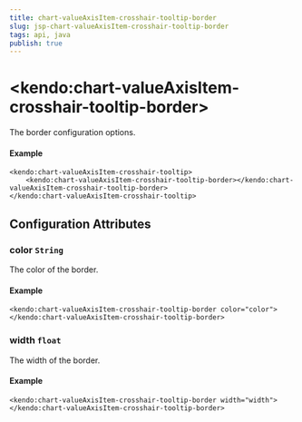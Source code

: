 ```yaml
---
title: chart-valueAxisItem-crosshair-tooltip-border
slug: jsp-chart-valueAxisItem-crosshair-tooltip-border
tags: api, java
publish: true
---
```


# \<kendo:chart-valueAxisItem-crosshair-tooltip-border\>

The border configuration options.

#### Example
    <kendo:chart-valueAxisItem-crosshair-tooltip>
        <kendo:chart-valueAxisItem-crosshair-tooltip-border></kendo:chart-valueAxisItem-crosshair-tooltip-border>
    </kendo:chart-valueAxisItem-crosshair-tooltip>

## Configuration Attributes

### color `String`

The color of the border.

#### Example
    <kendo:chart-valueAxisItem-crosshair-tooltip-border color="color">
    </kendo:chart-valueAxisItem-crosshair-tooltip-border>

### width `float`

The width of the border.

#### Example
    <kendo:chart-valueAxisItem-crosshair-tooltip-border width="width">
    </kendo:chart-valueAxisItem-crosshair-tooltip-border>

